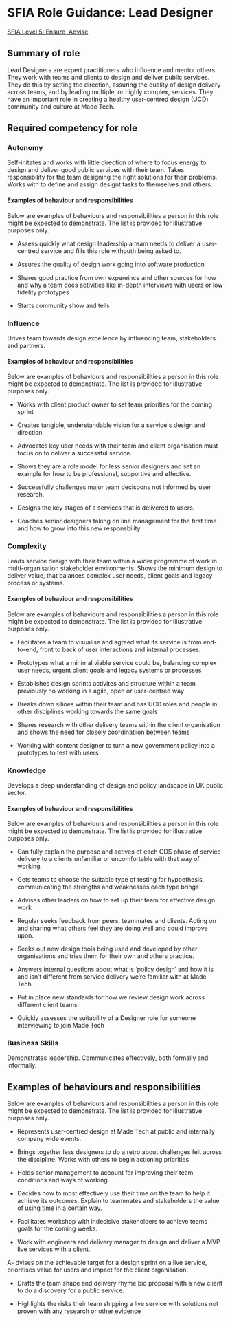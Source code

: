 # SFIA Role Guidance: Lead Designer

[SFIA Level 5: Ensure, Advise](https://sfia-online.org/en/sfia-7/responsibilities/level-5)

## Summary of role

Lead Designers are expert practitioners who influence and mentor others. They work with teams and clients to design and deliver public services. They do this by setting the direction, assuring the quality of design delivery across teams, and by leading multiple, or highly complex, services. They have an important role in creating a healthy user-centred design (UCD) community and culture at Made Tech.

## Required competency for role

### Autonomy

Self-initates and works with little direction of where to focus energy to design and deliver good public services with their team. Takes responsibility for the team designing the right solutions for their problems. Works with to define and assign designt tasks to themselves and others. 

#### Examples of behaviour and responsibilities

Below are examples of behaviours and responsibilities a person in this role might be expected to demonstrate. The list is provided for illustrative purposes only.

- Assess quickly what design leadership a team needs to deliver a user-centred service and fills this role withouth being asked to. 

- Assures the quality of design work going into software production 

- Shares good practice from own expereince and other sources for how and why a team does activities like in-depth interviews with users or low fidelity prototypes

- Starts community show and tells 


### Influence

Drives team towards design excellence by influencing team, stakeholders and partners. 

#### Examples of behaviour and responsibilities

Below are examples of behaviours and responsibilities a person in this role might be expected to demonstrate. The list is provided for illustrative purposes only.

- Works with client product owner to set team priorities for the coming sprint

- Creates tangible, understandable vision for a service's design and direction

- Advocates key user needs with their team and client organisation must focus on to deliver a successful service. 

- Shows they are a role model for less senior designers and set an example for how to be professional, supportive and effective. 

- Successfully challenges major team decisoons not informed by user research. 

- Designs the key stages of a services that is delivered to users. 

- Coaches senior designers taking on line management for the first time and how to grow into this new responsbility


### Complexity

Leads service design with their team within a wider programme of work in multi-organisation stakeholder environments. Shows the minimum design to deliver value, that balances complex user needs, client goals and legacy process or systems. 

#### Examples of behaviour and responsibilities

Below are examples of behaviours and responsibilities a person in this role might be expected to demonstrate. The list is provided for illustrative purposes only.

- Facilitates a team to visualise and agreed what its service is from end-to-end, front to back of user interactions and internal processes. 

- Prototypes what a minimal viable service could be, balancing complex user needs, urgent client goals and legacy systems or processes

- Establishes design sprints activites and structure within a team previously no working in a agile, open or user-centred way

- Breaks down silioes within their team and has UCD roles and people in other disciplines working towards the same goals

- Shares research with other delivery teams within the client organisation and shows the need for closely coordinatiion between teams

- Working with content designer to turn a new government policy into a prototypes to test with users

### Knowledge

Develops a deep understanding of design and policy landscape in UK public sector.

#### Examples of behaviour and responsibilities

Below are examples of behaviours and responsibilities a person in this role might be expected to demonstrate. The list is provided for illustrative purposes only.

- Can fully explain the purpose and actives of each GDS phase of service delivery to a clients unfamiliar or uncomfortable with that way of working. 

- Gets teams to choose the suitable type of testing for hypoethesis, communicating the strengths and weaknesses each type brings

- Advises other leaders on how to set up their team for effective design work

- Regular seeks feedback from peers, teammates and clients. Acting on and sharing what others feel they are doing well and could improve upon. 

- Seeks out new design tools being used and developed by other organisations and tries them for their own and others practice. 

- Answers internal questions about what is ‘policy design’ and how it is and isn’t different from service delivery we’re familiar with at Made Tech. 

- Put in place new standards for how we review design work across different client teams

- Quickly assesses the suitability of a Designer role for someone interviewing to join Made Tech

### Business Skills

Demonstrates leadership. Communicates effectively, both formally and informally.

## Examples of behaviours and responsibilities

Below are examples of behaviours and responsibilities a person in this role might be expected to demonstrate. The list is provided for illustrative purposes only.

- Represents user-centred design at Made Tech at public and internally company wide events. 

- Brings together less designers to do a retro about challenges felt across the discipline. Works with others to begin actioning priorities

- Holds senior management to account for improving their team conditions and ways of working. 

- Decides how to most effectively use their time on the team to help it achieve its outcomes. Explain to teammates and stakeholders the value of using time in a certain way. 

- Facilitates workshop with indecisive stakeholders to achieve teams goals for the coming weeks. 

- Work with engineers and delivery manager to design and deliver a MVP live services with a client. 

A- dvises on the achievable target for a design sprint on a live service, prioritises value for users and impact for the client organisation. 

- Drafts the team shape and delivery rhyme bid proposal with a new client to do a discovery for a public service. 

- Highlights the risks their team shipping a live service with solutions not proven with any research or other evidence
